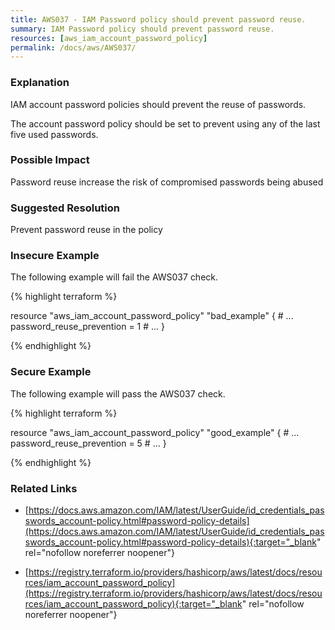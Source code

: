 ```yaml
---
title: AWS037 - IAM Password policy should prevent password reuse.
summary: IAM Password policy should prevent password reuse. 
resources: [aws_iam_account_password_policy] 
permalink: /docs/aws/AWS037/
---
```

### Explanation


IAM account password policies should prevent the reuse of passwords. 

The account password policy should be set to prevent using any of the last five used passwords.


### Possible Impact
Password reuse increase the risk of compromised passwords being abused

### Suggested Resolution
Prevent password reuse in the policy


### Insecure Example

The following example will fail the AWS037 check.

{% highlight terraform %}

resource "aws_iam_account_password_policy" "bad_example" {
	# ...
	password_reuse_prevention = 1
	# ...
}

{% endhighlight %}



### Secure Example

The following example will pass the AWS037 check.

{% highlight terraform %}

resource "aws_iam_account_password_policy" "good_example" {
	# ...
	password_reuse_prevention = 5
	# ...
}

{% endhighlight %}



### Related Links


- [https://docs.aws.amazon.com/IAM/latest/UserGuide/id_credentials_passwords_account-policy.html#password-policy-details](https://docs.aws.amazon.com/IAM/latest/UserGuide/id_credentials_passwords_account-policy.html#password-policy-details){:target="_blank" rel="nofollow noreferrer noopener"}

- [https://registry.terraform.io/providers/hashicorp/aws/latest/docs/resources/iam_account_password_policy](https://registry.terraform.io/providers/hashicorp/aws/latest/docs/resources/iam_account_password_policy){:target="_blank" rel="nofollow noreferrer noopener"}


